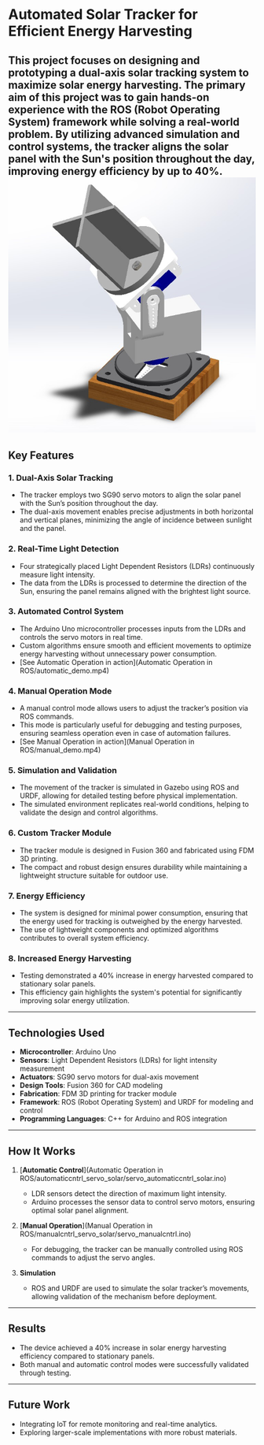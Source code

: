 # Automated Solar Tracker for Efficient Energy Harvesting

This project focuses on designing and prototyping a dual-axis solar tracking system to maximize solar energy harvesting. The primary aim of this project was to gain hands-on experience with the ROS (Robot Operating System) framework while solving a real-world problem. By utilizing advanced simulation and control systems, the tracker aligns the solar panel with the Sun's position throughout the day, improving energy efficiency by up to 40%.
![3D CAD render of the device as designed](assets/device_render.jpg)
---

## **Key Features**

### 1. Dual-Axis Solar Tracking  
- The tracker employs two SG90 servo motors to align the solar panel with the Sun’s position throughout the day.  
- The dual-axis movement enables precise adjustments in both horizontal and vertical planes, minimizing the angle of incidence between sunlight and the panel.  

### 2. Real-Time Light Detection  
- Four strategically placed Light Dependent Resistors (LDRs) continuously measure light intensity.  
- The data from the LDRs is processed to determine the direction of the Sun, ensuring the panel remains aligned with the brightest light source.  

### 3. Automated Control System  
- The Arduino Uno microcontroller processes inputs from the LDRs and controls the servo motors in real time.  
- Custom algorithms ensure smooth and efficient movements to optimize energy harvesting without unnecessary power consumption.  
- [See Automatic Operation in action](Automatic Operation in ROS/automatic_demo.mp4)

### 4. Manual Operation Mode
- A manual control mode allows users to adjust the tracker’s position via ROS commands.  
- This mode is particularly useful for debugging and testing purposes, ensuring seamless operation even in case of automation failures. 
- [See Manual Operation in action](Manual Operation in ROS/manual_demo.mp4) 

### 5. Simulation and Validation  
- The movement of the tracker is simulated in Gazebo using ROS and URDF, allowing for detailed testing before physical implementation.  
- The simulated environment replicates real-world conditions, helping to validate the design and control algorithms.  

### 6. Custom Tracker Module  
- The tracker module is designed in Fusion 360 and fabricated using FDM 3D printing.  
- The compact and robust design ensures durability while maintaining a lightweight structure suitable for outdoor use.  

### 7. Energy Efficiency  
- The system is designed for minimal power consumption, ensuring that the energy used for tracking is outweighed by the energy harvested.  
- The use of lightweight components and optimized algorithms contributes to overall system efficiency.  

### 8. Increased Energy Harvesting  
- Testing demonstrated a 40% increase in energy harvested compared to stationary solar panels.  
- This efficiency gain highlights the system's potential for significantly improving solar energy utilization.  

---

## **Technologies Used**
- **Microcontroller**: Arduino Uno  
- **Sensors**: Light Dependent Resistors (LDRs) for light intensity measurement  
- **Actuators**: SG90 servo motors for dual-axis movement  
- **Design Tools**: Fusion 360 for CAD modeling  
- **Fabrication**: FDM 3D printing for tracker module  
- **Framework**: ROS (Robot Operating System) and URDF for modeling and control  
- **Programming Languages**: C++ for Arduino and ROS integration  

---

## **How It Works**
1. [**Automatic Control**](Automatic Operation in ROS/automaticcntrl_servo_solar/servo_automaticcntrl_solar.ino) 
   - LDR sensors detect the direction of maximum light intensity.  
   - Arduino processes the sensor data to control servo motors, ensuring optimal solar panel alignment.  

2. [**Manual Operation**](Manual Operation in ROS/manualcntrl_servo_solar/servo_manualcntrl.ino)
   - For debugging, the tracker can be manually controlled using ROS commands to adjust the servo angles.  

3. **Simulation**
   - ROS and URDF are used to simulate the solar tracker’s movements, allowing validation of the mechanism before deployment.

---

## **Results**
- The device achieved a 40% increase in solar energy harvesting efficiency compared to stationary panels.
- Both manual and automatic control modes were successfully validated through testing.

---

## **Future Work**
- Integrating IoT for remote monitoring and real-time analytics.
- Exploring larger-scale implementations with more robust materials.